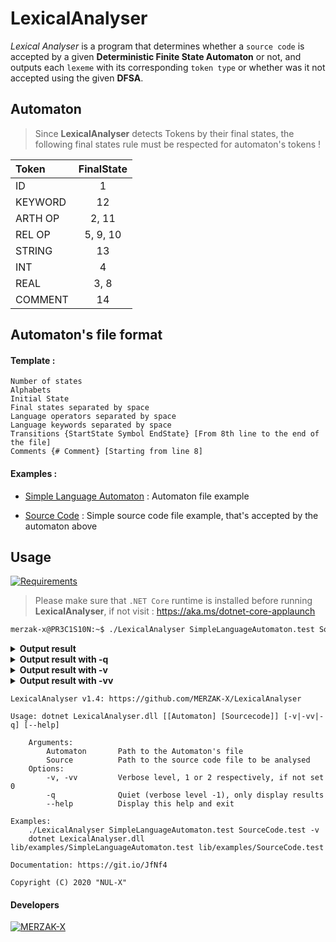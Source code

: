# LexicalAnalyser
_Lexical Analyser_ is a program that determines whether a `source code` is accepted by a given **Deterministic Finite State Automaton** or not, and outputs each `lexeme` with its corresponding `token type` or whether was it not accepted using the given **DFSA**. 

## Automaton

> Since **LexicalAnalyser** detects Tokens by their final states, the following final states rule must be respected for automaton's tokens !

**Token**|**FinalState**
:-----|:-----:
|ID|1|
|KEYWORD|12|
|ARTH OP|2, 11|
|REL OP|5, 9, 10|
|STRING|13|
|INT|4|
|REAL|3, 8|
|COMMENT|14|

## Automaton's file format
#### Template :
```
Number of states
Alphabets
Initial State
Final states separated by space
Language operators separated by space
Language keywords separated by space
Transitions {StartState Symbol EndState} [From 8th line to the end of the file]
Comments {# Comment} [Starting from line 8]
```
#### Examples :

- [Simple Language Automaton](https://github.com/MERZAK-X/LexicalAnalyser/blob/master/lib/examples/SimpleLanguageAutomaton.test) : Automaton file example

- [Source Code](https://github.com/MERZAK-X/LexicalAnalyser/blob/master/lib/examples/SourceCode.test) : Simple source code file example, that's accepted by the automaton above

## Usage
[![Requirements](https://badgen.net/badge/Requirements/.NET%20Core%20Runtime/red)](https://aka.ms/dotnet-core-applaunch)
>  Please make sure that `.NET Core` runtime is installed before running **LexicalAnalyser**, if not visit : https://aka.ms/dotnet-core-applaunch

``` bash
merzak-x@PR3C1S10N:~$ ./LexicalAnalyser SimpleLanguageAutomaton.test SourceCode.test
```

<details>
  <summary><b>Output result</b></summary>

```
merzak-x@PR3C1S10N:~$ ./LexicalAnalyser SimpleLanguageAutomaton.test SourceCode.test

Automaton [SimpleLanguageAutomaton] : 

E = {0, 1, 4, 2, 15, 3, 6, 7, 8, 5, 9, 10, 11} ; 

A = {a, b, c, d, e, f, g, h, i, j, k, l, m, n, o, p, q, r, s, t, u, v, w, x, y, z, _, 0, 1, 2, 3, 4, 5, 6, 7, 8, 9, <, >, (, ), ", +, -, *, /, =} ; 

q₀ = 0 ; 

F = {1, 2, 3, 4, 5, 8, 9, 10, 11} ;

                                        
✓ <KEYWORD,{BEGIN}>
✓ <ID,{var}>
✓ <REL_OP,{=}>
✓ <STRING,{some quite long string with ¢ħæræŧ€rß +°c §.-?}>
✓ <KEYWORD,{IF}>
✓ <REAL,{13.4}>
✓ <REL_OP,{>=}>
✓ <INT,{77}>
✓ <KEYWORD,{THEN}>
✓ <ID,{variable}>
✓ <REL_OP,{=}>
✓ <INT,{99}>
✓ <ARTH_OP,{-}>
✓ <INT,{98}>
✓ <KEYWORD,{ELSE}>
✓ <ID,{var}>
✓ <REL_OP,{=}>
✓ <REAL,{17.54E^485512}>
✓ <INT,{1}>
✓ <INT,{-2}>
✓ <INT,{9}>
✓ <REL_OP,{=}>
✓ <INT,{8}>
✓ <INT,{8}>
✓ <ARTH_OP,{/}>
✓ <INT,{9}>
✓ <ID,{var}>
✓ <ARTH_OP,{*}>
✓ <INT,{-1}>
✓ <REL_OP,{<=}>
✓ <INT,{77}>
✓ <ARTH_OP,{/}>
✓ <INT,{18}>
✓ <ID,{test}>
✓ <REL_OP,{=}>
✓ <INT,{99}>
✓ <ARTH_OP,{+}>
✓ <INT,{98}>
✓ <ARTH_OP,{+}>
✓ <INT,{1}>
✓ <KEYWORD,{END}>

✓ The source file `SourceCode.test` is accepted by the automaton's described language !


Process finished with exit code 0.
  
```

</details>

<details>
  <summary><b>Output result with -q</b></summary>

```
merzak-x@PR3C1S10N:~$ dotnet LexicalAnalyser.dll "/home/merzak-x/EMSI/C#/Projects/LexicalAnalyser/lib/examples/SimpleLanguageAutomaton.test" "/home/merzak-x/EMSI/C#/Projects/LexicalAnalyser/lib/examples/SourceCode.test" -q


✓ <KEYWORD,{BEGIN}>
✓ <ID,{var}>
✓ <REL_OP,{=}>
✓ <STRING,{some quite long string with ¢ħæræŧ€rß +°c §.-?}>
✓ <KEYWORD,{IF}>
✓ <REAL,{13.4}>
✓ <REL_OP,{>=}>
✓ <INT,{77}>
✓ <KEYWORD,{THEN}>
✓ <ID,{variable}>
✓ <REL_OP,{=}>
✓ <INT,{99}>
✓ <ARTH_OP,{-}>
✓ <INT,{98}>
✓ <KEYWORD,{ELSE}>
✓ <ID,{var}>
✓ <REL_OP,{=}>
✓ <REAL,{17.54E^485512}>
✓ <INT,{1}>
✓ <INT,{-2}>
✓ <INT,{9}>
✓ <REL_OP,{=}>
✓ <INT,{8}>
✓ <INT,{8}>
✓ <ARTH_OP,{/}>
✓ <INT,{9}>
✓ <ID,{var}>
✓ <ARTH_OP,{*}>
✓ <INT,{-1}>
✓ <REL_OP,{<=}>
✓ <INT,{77}>
✓ <ARTH_OP,{/}>
✓ <INT,{18}>
✓ <ID,{test}>
✓ <REL_OP,{=}>
✓ <INT,{99}>
✓ <ARTH_OP,{+}>
✓ <INT,{98}>
✓ <ARTH_OP,{+}>
✓ <INT,{1}>
✓ <KEYWORD,{END}>

✓ The source file `SourceCode.test` is accepted by the automaton's described language !


Process finished with exit code 0.

```

</details>

<details>
  <summary><b>Output result with -v</b></summary>

```
merzak-x@PR3C1S10N:~$ dotnet LexicalAnalyser.dll "/home/merzak-x/EMSI/C#/Projects/LexicalAnalyser/lib/examples/SimpleLanguageAutomaton.test" "/home/merzak-x/EMSI/C#/Projects/LexicalAnalyser/lib/examples/SourceCode.test" -v

Automaton [SimpleLanguageAutomaton] : 

E = {0, 1, 4, 2, 15, 3, 6, 7, 8, 5, 9, 10, 11} ; 

A = {a, b, c, d, e, f, g, h, i, j, k, l, m, n, o, p, q, r, s, t, u, v, w, x, y, z, _, 0, 1, 2, 3, 4, 5, 6, 7, 8, 9, <, >, (, ), ", +, -, *, /, =} ; 

q₀ = 0 ; 

F = {1, 2, 3, 4, 5, 8, 9, 10, 11} ;

Source code : 

‎`‎`‎`‎
(* test comment *)
BEGIN
var = "some quite long string with ¢ħæræŧ€rß +°c §.-?";
IF 13.4 >= 77
THEN
    variable = 99 - 98;
ELSE
    var=17.54E^485512
    1-2;9=8;8/9;
    var*-1<=77/18;
    test=99+98+1;
END
‎`‎`‎`‎


✓ <KEYWORD,{BEGIN}>
✓ <ID,{var}>
✓ <REL_OP,{=}>
✓ <STRING,{some quite long string with ¢ħæræŧ€rß +°c §.-?}>
✓ <KEYWORD,{IF}>
✓ <REAL,{13.4}>
✓ <REL_OP,{>=}>
✓ <INT,{77}>
✓ <KEYWORD,{THEN}>
✓ <ID,{variable}>
✓ <REL_OP,{=}>
✓ <INT,{99}>
✓ <ARTH_OP,{-}>
✓ <INT,{98}>
✓ <KEYWORD,{ELSE}>
✓ <ID,{var}>
✓ <REL_OP,{=}>
✓ <REAL,{17.54E^485512}>
✓ <INT,{1}>
✓ <INT,{-2}>
✓ <INT,{9}>
✓ <REL_OP,{=}>
✓ <INT,{8}>
✓ <INT,{8}>
✓ <ARTH_OP,{/}>
✓ <INT,{9}>
✓ <ID,{var}>
✓ <ARTH_OP,{*}>
✓ <INT,{-1}>
✓ <REL_OP,{<=}>
✓ <INT,{77}>
✓ <ARTH_OP,{/}>
✓ <INT,{18}>
✓ <ID,{test}>
✓ <REL_OP,{=}>
✓ <INT,{99}>
✓ <ARTH_OP,{+}>
✓ <INT,{98}>
✓ <ARTH_OP,{+}>
✓ <INT,{1}>
✓ <KEYWORD,{END}>

✓ The source file `SourceCode.test` is accepted by the automaton's described language !


Process finished with exit code 0.

```

</details>

<details>
  <summary><b>Output result with -vv</b></summary>

```
merzak-x@PR3C1S10N:~$ dotnet LexicalAnalyser.dll "/home/merzak-x/EMSI/C#/Projects/LexicalAnalyser/lib/examples/SimpleLanguageAutomaton.test" "/home/merzak-x/EMSI/C#/Projects/LexicalAnalyser/lib/examples/SourceCode.test" -vv

Automaton [SimpleLanguageAutomaton] : 

E = {0, 1, 4, 2, 15, 3, 6, 7, 8, 5, 9, 10, 11} ; 

A = {a, b, c, d, e, f, g, h, i, j, k, l, m, n, o, p, q, r, s, t, u, v, w, x, y, z, _, 0, 1, 2, 3, 4, 5, 6, 7, 8, 9, <, >, (, ), ", +, -, *, /, =} ; 

Transitions: {
        σ(0, a) = 1
        σ(0, b) = 1
        σ(0, c) = 1
        σ(0, d) = 1
        σ(0, e) = 1
        σ(0, f) = 1
        σ(0, g) = 1
        σ(0, h) = 1
        σ(0, i) = 1
        σ(0, j) = 1
        σ(0, k) = 1
        σ(0, l) = 1
        σ(0, m) = 1
        σ(0, n) = 1
        σ(0, o) = 1
        σ(0, p) = 1
        σ(0, q) = 1
        σ(0, r) = 1
        σ(0, s) = 1
        σ(0, t) = 1
        σ(0, u) = 1
        σ(0, v) = 1
        σ(0, w) = 1
        σ(0, x) = 1
        σ(0, y) = 1
        σ(0, z) = 1
        σ(0, _) = 1
        σ(1, 0) = 1
        σ(1, 1) = 1
        σ(1, 2) = 1
        σ(1, 3) = 1
        σ(1, 4) = 1
        σ(1, 5) = 1
        σ(1, 6) = 1
        σ(1, 7) = 1
        σ(1, 8) = 1
        σ(1, 9) = 1
        σ(1, a) = 1
        σ(1, b) = 1
        σ(1, c) = 1
        σ(1, d) = 1
        σ(1, e) = 1
        σ(1, f) = 1
        σ(1, g) = 1
        σ(1, h) = 1
        σ(1, i) = 1
        σ(1, j) = 1
        σ(1, k) = 1
        σ(1, l) = 1
        σ(1, m) = 1
        σ(1, n) = 1
        σ(1, o) = 1
        σ(1, p) = 1
        σ(1, q) = 1
        σ(1, r) = 1
        σ(1, s) = 1
        σ(1, t) = 1
        σ(1, u) = 1
        σ(1, v) = 1
        σ(1, w) = 1
        σ(1, x) = 1
        σ(1, y) = 1
        σ(1, z) = 1
        σ(1, _) = 1
        σ(0, 0) = 4
        σ(0, 1) = 4
        σ(0, 2) = 4
        σ(0, 3) = 4
        σ(0, 4) = 4
        σ(0, 5) = 4
        σ(0, 6) = 4
        σ(0, 7) = 4
        σ(0, 8) = 4
        σ(0, 9) = 4
        σ(0, -) = 2
        σ(2, 0) = 4
        σ(2, 1) = 4
        σ(2, 2) = 4
        σ(2, 3) = 4
        σ(2, 4) = 4
        σ(2, 5) = 4
        σ(2, 6) = 4
        σ(2, 7) = 4
        σ(2, 8) = 4
        σ(2, 9) = 4
        σ(4, 0) = 4
        σ(4, 1) = 4
        σ(4, 2) = 4
        σ(4, 3) = 4
        σ(4, 4) = 4
        σ(4, 5) = 4
        σ(4, 6) = 4
        σ(4, 7) = 4
        σ(4, 8) = 4
        σ(4, 9) = 4
        σ(4, .) = 15
        σ(15, 0) = 3
        σ(15, 1) = 3
        σ(15, 2) = 3
        σ(15, 3) = 3
        σ(15, 4) = 3
        σ(15, 5) = 3
        σ(15, 6) = 3
        σ(15, 7) = 3
        σ(15, 8) = 3
        σ(15, 9) = 3
        σ(3, 0) = 3
        σ(3, 1) = 3
        σ(3, 2) = 3
        σ(3, 3) = 3
        σ(3, 4) = 3
        σ(3, 5) = 3
        σ(3, 6) = 3
        σ(3, 7) = 3
        σ(3, 8) = 3
        σ(3, 9) = 3
        σ(3, e) = 6
        σ(6, ^) = 7
        σ(7, 0) = 8
        σ(7, 1) = 8
        σ(7, 2) = 8
        σ(7, 3) = 8
        σ(7, 4) = 8
        σ(7, 5) = 8
        σ(7, 6) = 8
        σ(7, 7) = 8
        σ(7, 8) = 8
        σ(7, 9) = 8
        σ(8, 0) = 8
        σ(8, 1) = 8
        σ(8, 2) = 8
        σ(8, 3) = 8
        σ(8, 4) = 8
        σ(8, 5) = 8
        σ(8, 6) = 8
        σ(8, 7) = 8
        σ(8, 8) = 8
        σ(8, 9) = 8
        σ(0, =) = 5
        σ(0, <) = 9
        σ(0, >) = 10
        σ(9, =) = 5
        σ(9, >) = 5
        σ(10, =) = 5
        σ(0, +) = 11
        σ(0, *) = 11
        σ(0, /) = 11
} ; 

q₀ = 0 ; 

F = {1, 2, 3, 4, 5, 8, 9, 10, 11} ;

Source code : 

‎`‎`‎`‎
(* test comment *)
BEGIN
var = "some quite long string with ¢ħæræŧ€rß +°c §.-?";
IF 13.4 >= 77
THEN
    variable = 99 - 98;
ELSE
    var=17.54E^485512
    1-2;9=8;8/9;
    var*-1<=77/18;
    test=99+98+1;
END
‎`‎`‎`‎

✓ <KEYWORD,{BEGIN}>
✓ <ID,{var}>
✓ <REL_OP,{=}>
✓ <STRING,{some quite long string with ¢ħæræŧ€rß +°c §.-?}>
✓ <KEYWORD,{IF}>
✓ <REAL,{13.4}>
✓ <REL_OP,{>=}>
✓ <INT,{77}>
✓ <KEYWORD,{THEN}>
✓ <ID,{variable}>
✓ <REL_OP,{=}>
✓ <INT,{99}>
✓ <ARTH_OP,{-}>
✓ <INT,{98}>
✓ <KEYWORD,{ELSE}>
✓ <ID,{var}>
✓ <REL_OP,{=}>
✓ <REAL,{17.54E^485512}>
✓ <INT,{1}>
✓ <INT,{-2}>
✓ <INT,{9}>
✓ <REL_OP,{=}>
✓ <INT,{8}>
✓ <INT,{8}>
✓ <ARTH_OP,{/}>
✓ <INT,{9}>
✓ <ID,{var}>
✓ <ARTH_OP,{*}>
✓ <INT,{-1}>
✓ <REL_OP,{<=}>
✓ <INT,{77}>
✓ <ARTH_OP,{/}>
✓ <INT,{18}>
✓ <ID,{test}>
✓ <REL_OP,{=}>
✓ <INT,{99}>
✓ <ARTH_OP,{+}>
✓ <INT,{98}>
✓ <ARTH_OP,{+}>
✓ <INT,{1}>
✓ <KEYWORD,{END}>

✓ The source file `SourceCode.test` is accepted by the automaton's described language !


Process finished with exit code 0.

```

</details>

```
LexicalAnalyser v1.4: https://github.com/MERZAK-X/LexicalAnalyser

Usage: dotnet LexicalAnalyser.dll [[Automaton] [Sourcecode]] [-v|-vv|-q] [--help]

    Arguments:
        Automaton       Path to the Automaton's file
        Source          Path to the source code file to be analysed
    Options:
        -v, -vv         Verbose level, 1 or 2 respectively, if not set 0
        -q              Quiet (verbose level -1), only display results
        --help          Display this help and exit
        
Examples:
    ./LexicalAnalyser SimpleLanguageAutomaton.test SourceCode.test -v
    dotnet LexicalAnalyser.dll lib/examples/SimpleLanguageAutomaton.test lib/examples/SourceCode.test

Documentation: https://git.io/JfNf4

Copyright (C) 2020 "NUL-X"
```
#### Developers

[![MERZAK-X](https://badgen.net/badge/Developer/MERZAK-X/black?icon=github)](https://github.com/MERZAK-X)